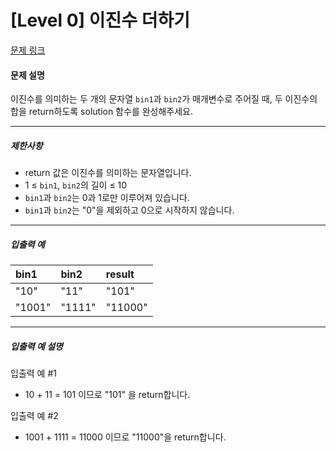 # [Level 0] 이진수 더하기

[문제 링크](https://school.programmers.co.kr/learn/courses/30/lessons/120885)

#### 문제 설명

이진수를 의미하는 두 개의 문자열 ```bin1```과 ```bin2```가 매개변수로 주어질 때, 두 이진수의 합을 return하도록 solution 함수를 완성해주세요.

---

##### 제한사항

- return 값은 이진수를 의미하는 문자열입니다.
- 1 ≤ ```bin1```, ```bin2```의 길이 ≤ 10
- ```bin1```과 ```bin2```는 0과 1로만 이루어져 있습니다.
- ```bin1```과 ```bin2```는 "0"을 제외하고 0으로 시작하지 않습니다.

---

##### 입출력 예

|bin1|bin2|result|
|:---|:---|:---|
|"10"|"11"|"101"|
|"1001"|"1111"|"11000"|

---

##### 입출력 예 설명

입출력 예 #1

- 10 + 11 = 101 이므로 "101" 을 return합니다.

입출력 예 #2

- 1001 + 1111 = 11000 이므로 "11000"을 return합니다.
